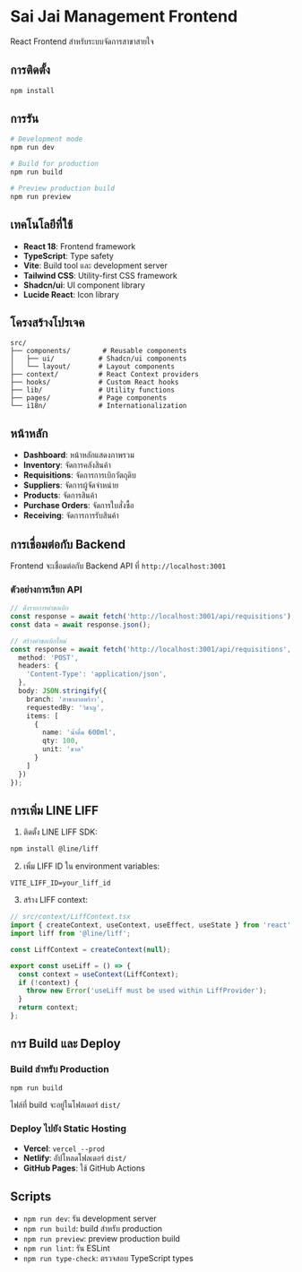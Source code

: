 # Sai Jai Management Frontend

React Frontend สำหรับระบบจัดการสาขาสายใจ

## การติดตั้ง

```bash
npm install
```

## การรัน

```bash
# Development mode
npm run dev

# Build for production
npm run build

# Preview production build
npm run preview
```

## เทคโนโลยีที่ใช้

- **React 18**: Frontend framework
- **TypeScript**: Type safety
- **Vite**: Build tool และ development server
- **Tailwind CSS**: Utility-first CSS framework
- **Shadcn/ui**: UI component library
- **Lucide React**: Icon library

## โครงสร้างโปรเจค

```
src/
├── components/        # Reusable components
│   ├── ui/           # Shadcn/ui components
│   └── layout/       # Layout components
├── context/          # React Context providers
├── hooks/            # Custom React hooks
├── lib/              # Utility functions
├── pages/            # Page components
└── i18n/             # Internationalization
```

## หน้าหลัก

- **Dashboard**: หน้าหลักแสดงภาพรวม
- **Inventory**: จัดการคลังสินค้า
- **Requisitions**: จัดการการเบิกวัตถุดิบ
- **Suppliers**: จัดการผู้จัดจำหน่าย
- **Products**: จัดการสินค้า
- **Purchase Orders**: จัดการใบสั่งซื้อ
- **Receiving**: จัดการการรับสินค้า

## การเชื่อมต่อกับ Backend

Frontend จะเชื่อมต่อกับ Backend API ที่ `http://localhost:3001`

### ตัวอย่างการเรียก API

```typescript
// ดึงรายการคำขอเบิก
const response = await fetch('http://localhost:3001/api/requisitions');
const data = await response.json();

// สร้างคำขอเบิกใหม่
const response = await fetch('http://localhost:3001/api/requisitions', {
  method: 'POST',
  headers: {
    'Content-Type': 'application/json',
  },
  body: JSON.stringify({
    branch: 'สาขาลาดพร้าว',
    requestedBy: 'วิชาญ',
    items: [
      {
        name: 'น้ำดื่ม 600ml',
        qty: 100,
        unit: 'ขวด'
      }
    ]
  })
});
```

## การเพิ่ม LINE LIFF

1. ติดตั้ง LINE LIFF SDK:
```bash
npm install @line/liff
```

2. เพิ่ม LIFF ID ใน environment variables:
```env
VITE_LIFF_ID=your_liff_id
```

3. สร้าง LIFF context:
```typescript
// src/context/LiffContext.tsx
import { createContext, useContext, useEffect, useState } from 'react';
import liff from '@line/liff';

const LiffContext = createContext(null);

export const useLiff = () => {
  const context = useContext(LiffContext);
  if (!context) {
    throw new Error('useLiff must be used within LiffProvider');
  }
  return context;
};
```

## การ Build และ Deploy

### Build สำหรับ Production
```bash
npm run build
```

ไฟล์ที่ build จะอยู่ในโฟลเดอร์ `dist/`

### Deploy ไปยัง Static Hosting
- **Vercel**: `vercel --prod`
- **Netlify**: อัปโหลดโฟลเดอร์ `dist/`
- **GitHub Pages**: ใช้ GitHub Actions

## Scripts

- `npm run dev`: รัน development server
- `npm run build`: build สำหรับ production
- `npm run preview`: preview production build
- `npm run lint`: รัน ESLint
- `npm run type-check`: ตรวจสอบ TypeScript types
